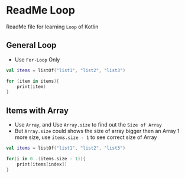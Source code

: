 # ReadMe Loop

ReadMe file for learning `Loop` of Kotlin

## General Loop

- Use `For-Loop` Only

```kotlin
val items = listOf("list1", "list2", "list3")

for (item in items){
    print(item)
}
```

## Items with Array

- Use `Array`, and Use `Array.size` to find out the `Size of Array`
- But `Array.size` could shows the size of array bigger then an Array 1 more size, use `items.size - 1` to see correct size of Array

```kotlin
val items = listOf("list1", "list2", "list3")

for(i in 0..(items.size - 1)){
    print(items[index])
}
```